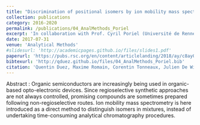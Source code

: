 ```yaml
---
title: "Discrimination of positional isomers by ion mobility mass spectrometry: Application to organic semiconductors"
collection: publications
category: 2016-2020
permalink: /publications/04_AnalMethods_Poriel
excerpt: 'In collaboration with Prof. Cyril Poriel (Université de Rennes, France), we introduced ion mobility-mass spectrometry as a direct method to distringuish positional isomers produced during the synthesis of compounds used in opto-electronics.'
date: 2017-07-31
venue: 'Analytical Methods'
#slidesurl: 'http://academicpages.github.io/files/slides1.pdf'
paperurl: 'https://pubs.rsc.org/en/content/articlelanding/2018/ay/c8ay00568k'
bibtexurl: 'http://qduez.github.io/files/04_AnalMethods_Poriel.bib'
citation: 'Quentin Duez, Maxime Romain, Corentin Tonneaux, Julien De Winter, Vincent Lemaur, Jérôme Cornil, Cyril Poriel, Pascal Gerbaux. (2018). &quot;Discrimination of positional isomers by ion mobility mass spectrometry: Application to organic semiconductors.&quot; <i>Analytical Methods</i>. 10(20), 2303-2306.'
---
```

Abstract :
Organic semiconductors are increasingly being used in organic-based opto-electronic devices. Since regioselective synthetic approaches are not always controlled, promising compounds are sometimes prepared following non-regioselective routes. Ion mobility mass spectrometry is here introduced as a direct method to distinguish isomers in mixtures, instead of undertaking time-consuming analytical chromatography procedures.
